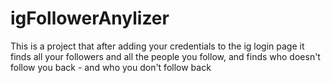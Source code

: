 # igFollowerAnylizer
This is a project that after adding your credentials to the ig login page it finds all your followers and all the people you follow, and finds who doesn't follow you back - and who you don't follow back
